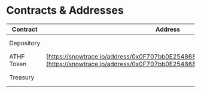 # Contracts & Addresses

| Contract   | Address                                                                                                                                            | Blockchain        |
| ---------- | -------------------------------------------------------------------------------------------------------------------------------------------------- | ----------------- |
| Depository |                                                                                                                                                    | Avalanche C-Chain |
| ATHF Token | [https://snowtrace.io/address/0x0F707bb0E254868896aea49A3B50fD1ff3252480](https://snowtrace.io/address/0x0F707bb0E254868896aea49A3B50fD1ff3252480) | Avalanche C-Chain |
| Treasury   |                                                                                                                                                    | Avalanche C-Chain |
